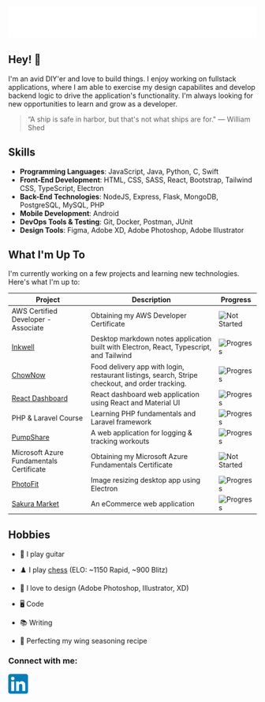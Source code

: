 <div align="center">
  <img src="git_headerGradient.svg"/>
</div>

## Hey! 👋

I'm an avid DIY'er and love to build things. I enjoy working on fullstack applications, where I am able to exercise my design capabilites and develop backend logic to drive the application's functionality. I'm always looking for new opportunities to learn and grow as a developer.

> “A ship is safe in harbor, but that's not what ships are for." — William Shed

## Skills

- **Programming Languages**: JavaScript, Java, Python, C, Swift
- **Front-End Development**: HTML, CSS, SASS, React, Bootstrap, Tailwind CSS, TypeScript, Electron
- **Back-End Technologies**: NodeJS, Express, Flask, MongoDB, PostgreSQL, MySQL, PHP
- **Mobile Development**: Android
- **DevOps Tools & Testing**: Git, Docker, Postman, JUnit
- **Design Tools**: Figma, Adobe XD, Adobe Photoshop, Adobe Illustrator

## What I'm Up To

I'm currently working on a few projects and learning new technologies. Here's what I'm up to:

| Project                                                          | Description                                                                                     | Progress                                                                |
| ---------------------------------------------------------------- | ----------------------------------------------------------------------------------------------- | ----------------------------------------------------------------------- |
| AWS Certified Developer - Associate                              | Obtaining my AWS Developer Certificate                                                          | ![Not Started](https://img.shields.io/badge/not%20started-5A5A5A)       |
| [Inkwell](https://github.com/fredschuck/inkwell)                 | Desktop markdown notes application built with Electron, React, Typescript, and Tailwind         | ![Progress](https://progress-bar.dev/15/?scale=100&width=150&suffix=%)  |
| [ChowNow](https://github.com/fredschuck/ChowNow)                 | Food delivery app with login, restaurant listings, search, Stripe checkout, and order tracking. | ![Progress](https://progress-bar.dev/20/?scale=100&width=150&suffix=%)  |
| [React Dashboard](https://github.com/fredschuck/react-dashboard) | React dashboard web application using React and Material UI                                     | ![Progress](https://progress-bar.dev/34/?scale=100&width=150&suffix=%)  |
| PHP & Laravel Course                                             | Learning PHP fundamentals and Laravel framework                                                 | ![Progress](https://progress-bar.dev/40/?scale=100&width=150&suffix=%)  |
| [PumpShare](https://github.com/lukesnc/pumpshare)                | A web application for logging & tracking workouts                                               | ![Progress](https://progress-bar.dev/74/?scale=100&width=150&suffix=%)  |
| Microsoft Azure Fundamentals Certificate                         | Obtaining my Microsoft Azure Fundamentals Certificate                                           | ![Not Started](https://img.shields.io/badge/not%20started-5A5A5A)       |
| [PhotoFit](https://github.com/fredschuck/image-resizer)          | Image resizing desktop app using Electron                                                       | ![Progress](https://progress-bar.dev/100/?scale=100&width=150&suffix=%) |
| [Sakura Market](https://github.com/fredschuck/sakura-market)     | An eCommerce web application                                                                    | ![Progress](https://progress-bar.dev/100/?scale=100&width=150&suffix=%) |

<!-- https://learn.cloudlee.io/ for foundations Azure Cert? -->

## Hobbies

- 🎸 I play guitar

- ♟️ I play [chess](https://www.chess.com/member/fredschuck) (ELO: ~1150 Rapid, ~900 Blitz)

- 🎨 I love to design (Adobe Photoshop, Illustrator, XD)

- 🖥️ Code

- 📚 Writing

- 🍗 Perfecting my wing seasoning recipe

<h3 align="left">Connect with me:</h3>
<p align="left">
<a href="https://linkedin.com/in/fredschuck" target="blank">
 <img src="LinkedIn_icon.svg" width="40"/>
 </a>
</p>

<!-- <div align="center">
  <br><br>
  <img src="honest-work.jpg" width="40%" />
</div> -->
